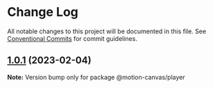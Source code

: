 # Change Log

All notable changes to this project will be documented in this file.
See [Conventional Commits](https://conventionalcommits.org) for commit guidelines.

## [1.0.1](https://github.com/motion-canvas/motion-canvas/compare/v0.1.0...v1.0.1) (2023-02-04)

**Note:** Version bump only for package @motion-canvas/player
